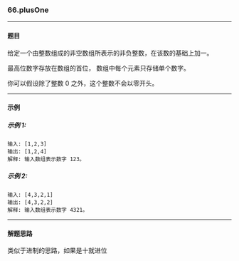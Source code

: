 ### 66.plusOne
----
#### 题目
给定一个由整数组成的非空数组所表示的非负整数，在该数的基础上加一。

最高位数字存放在数组的首位， 数组中每个元素只存储单个数字。

你可以假设除了整数 0 之外，这个整数不会以零开头。


----
#### 示例

##### 示例 1:

```
输入: [1,2,3]
输出: [1,2,4]
解释: 输入数组表示数字 123。
```

##### 示例 2:

```
输入: [4,3,2,1]
输出: [4,3,2,2]
解释: 输入数组表示数字 4321。
```

----
#### 解题思路
类似于进制的思路，如果是十就进位